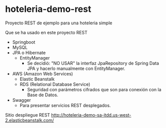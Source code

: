 # hoteleria-demo-rest
Proyecto REST de ejemplo para una hoteleria simple 

Que se ha usado en este proyecto REST

* Springboot
* MySQL
* JPA o Hibernate
  * EntityManager
    * Se decidió: "NO USAR" la interfaz JpaRepository de Spring Data JPA y hacerlo manualmente con EntityManager.
* AWS (Amazon Web Services)
  * Elastic Beanstalk
  * RDS (Relational Database Service)
    * Seguridad con parámetros cifrados que son para conexión con la Base de Datos. 
* Swagger 
  * Para presentar servicios REST desplegados.

Sitio despliegue REST
http://hoteleria-demo-sa-itdd.us-west-2.elasticbeanstalk.com/


